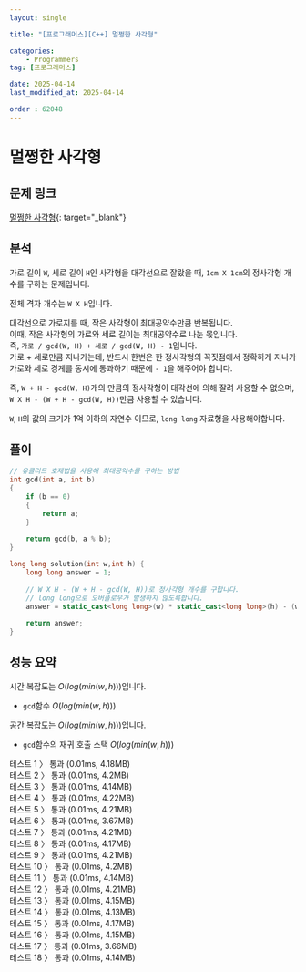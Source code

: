 ```yaml
---
layout: single

title: "[프로그래머스][C++] 멀쩡한 사각형"

categories:
    - Programmers
tag: [프로그래머스]

date: 2025-04-14
last_modified_at: 2025-04-14

order : 62048
---
```


# 멀쩡한 사각형

## 문제 링크

[멀쩡한 사각형](https://school.programmers.co.kr/learn/courses/30/lessons/62048){: target="_blank"}

## 분석

가로 길이 `W`, 세로 길이 `H`인 사각형을 대각선으로 잘랐을 때, `1cm X 1cm`의 정사각형 개수를 구하는 문제입니다.

전체 격자 개수는 `W X H`입니다.

대각선으로 가로지를 때, 작은 사각형이 최대공약수만큼 반복됩니다.  
이때, 작은 사각형의 가로와 세로 길이는 최대공약수로 나눈 몫입니다.  
즉, `가로 / gcd(W, H) + 세로 / gcd(W, H) - 1`입니다.  
가로 + 세로만큼 지나가는데, 반드시 한번은 한 정사각형의 꼭짓점에서 정확하게 지나가 가로와 세로 경계를 동시에 통과하기 때문에 `- 1`을 해주어야 합니다.

즉, `W + H - gcd(W, H)`개의 만큼의 정사각형이 대각선에 의해 잘려 사용할 수 없으며, `W X H - (W + H - gcd(W, H))`만큼 사용할 수 있습니다.

`W`, `H`의 값의 크기가 1억 이하의 자연수 이므로, `long long` 자료형을 사용해야합니다.

## 풀이

```cpp
// 유클리드 호제법을 사용해 최대공약수를 구하는 방법
int gcd(int a, int b)
{
    if (b == 0)
    {
        return a;
    }
    
    return gcd(b, a % b);
}

long long solution(int w,int h) {
    long long answer = 1;
    
    // W X H - (W + H - gcd(W, H))로 정사각형 개수를 구합니다.
    // long long으로 오버플로우가 발생하지 않도록합니다.
    answer = static_cast<long long>(w) * static_cast<long long>(h) - (w + h - gcd(w, h));
    
    return answer;
}
```

## 성능 요약

시간 복잡도는 $O(log(min(w, h)))$입니다.

- `gcd`함수 $O(log(min(w, h)))$

공간 복잡도는 $O(log(min(w, h)))$입니다.

- `gcd`함수의 재귀 호출 스택 $O(log(min(w, h)))$

테스트 1 〉 통과 (0.01ms, 4.18MB)  
테스트 2 〉 통과 (0.01ms, 4.2MB)  
테스트 3 〉 통과 (0.01ms, 4.14MB)  
테스트 4 〉 통과 (0.01ms, 4.22MB)  
테스트 5 〉 통과 (0.01ms, 4.21MB)  
테스트 6 〉 통과 (0.01ms, 3.67MB)  
테스트 7 〉 통과 (0.01ms, 4.21MB)  
테스트 8 〉 통과 (0.01ms, 4.17MB)  
테스트 9 〉 통과 (0.01ms, 4.21MB)  
테스트 10 〉 통과 (0.01ms, 4.2MB)  
테스트 11 〉 통과 (0.01ms, 4.14MB)  
테스트 12 〉 통과 (0.01ms, 4.21MB)  
테스트 13 〉 통과 (0.01ms, 4.15MB)  
테스트 14 〉 통과 (0.01ms, 4.13MB)  
테스트 15 〉 통과 (0.01ms, 4.17MB)  
테스트 16 〉 통과 (0.01ms, 4.15MB)  
테스트 17 〉 통과 (0.01ms, 3.66MB)  
테스트 18 〉 통과 (0.01ms, 4.14MB)  